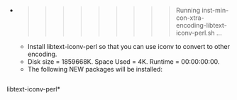 * >>>>>>>>> Running inst-min-con-xtra-encoding-libtext-iconv-perl.sh ...
  * Install libtext-iconv-perl so that you can use iconv to convert to other encoding.
  * Disk size = 1859668K. Space Used = 4K. Runtime = 00:00:00:00.
  * The following NEW packages will be installed:
  ```bash
libtext-iconv-perl*
  ```
